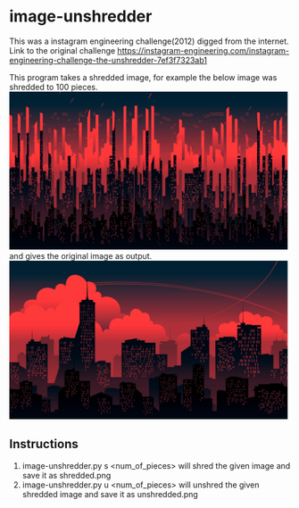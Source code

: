 # image-unshredder

This was a instagram engineering challenge(2012) digged from the internet. Link to the original challenge https://instagram-engineering.com/instagram-engineering-challenge-the-unshredder-7ef3f7323ab1

This program takes a shredded image, for example the below image was shredded to 100 pieces.
![](shredded.png)
and gives the original image as output.
![](unshredded.png)

## Instructions
1. image-unshredder.py s <image-path> <num_of_pieces> will shred the given image and save it as shredded.png
2. image-unshredder.py u <image-path> <num_of_pieces> will unshred the given shredded image and save it as unshredded.png

